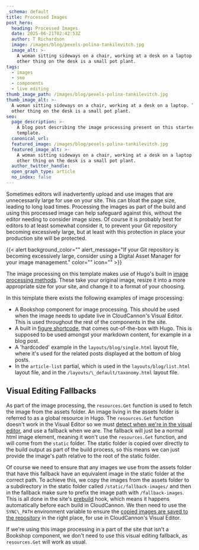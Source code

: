 ```yaml
---
_schema: default
title: Processed Images
post_hero:
  heading: Processed Images
  date: 2025-06-21T02:42:53Z
  author: T Richardson
  image: /images/blog/pexels-polina-tankilevitch.jpg
  image_alt: >-
    A woman sitting sideways on a chair, working at a desk on a laptop. The only
    other thing on the desk is a small pot plant.
tags: 
  - images
  - seo
  - components
  - live editing
thumb_image_path: /images/blog/pexels-polina-tankilevitch.jpg
thumb_image_alt: >-
  A woman sitting sideways on a chair, working at a desk on a laptop. The only
  other thing on the desk is a small pot plant.
seo:
  page_description: >-
    A blog post describing the image processing present on this starter
    template.
  canonical_url:
  featured_image: /images/blog/pexels-polina-tankilevitch.jpg
  featured_image_alt: >-
    A woman sitting sideways on a chair, working at a desk on a laptop. The only
    other thing on the desk is a small pot plant.
  author_twitter_handle:
  open_graph_type: article
  no_index: false
---
```

Sometimes editors will&nbsp;inadvertently upload and use images that are unnecessarily large for use on your site. This can bloat the page size, leading to long load times. Processing the images as part of the build and using this processed image can help safeguard against this, without the editor needing to consider image sizes. Of course it is probably best for editors to at least somewhat consider it, to prevent your Git repository becoming excessively large, but at least with this protection in place your production site will be protected.&nbsp;

{{< alert background_color="" alert_message="If your Git repository is becoming excessively large, consider using a Digital Asset Manager for your image management." color="" icon="" >}}

The image processing on this template makes use of Hugo's built in [image processing methods](https://gohugo.io/content-management/image-processing/). These take your original image, resize it into a more appropriate size for your site, and change it to a format of your choosing.

In this template there exists the following examples of image processing:

* A Bookshop component for image processing. This should be used when the image needs to update live in CloudCannon's Visual Editor. This is used throughout the rest of the components in the site.
* A built in [figure shortcode](https://gohugo.io/shortcodes/figure/), that comes out-of-the-box with Hugo. This is supposed to be used amongst your markdown content, for example in a blog post.
* A 'hardcoded' example in the `layouts/blog/single.html` layout file, where it's used for the related posts displayed at the bottom of blog posts.
* In the `article-list` partial, which is used in the&nbsp;`layouts/blog/list.html` layout file, and in the `/layouts/\_default/taxonomy.html` layout file.

## Visual Editing Fallbacks

As part of the image processing, the `resources.Get` function is used to fetch the image from the assets folder. An image living in the assets folder is referred to as a global resource in Hugo. The `resources.Get` function doesn't work in the Visual Editor so we must [detect when we're in the visual editor](https://github.com/CloudCannon/bookshop/blob/main/guides/hugo.adoc#rendering-different-content-when-live-editing), and use a fallback when we are. The fallback will just be a normal html image element, meaning it won't use the `resources.Get` function, and will come from the `static` folder. The static folder is copied over directly to the build output as part of the build process, so this means we can just provide the image's path relative to the root of the static folder.

Of course we need to ensure that any images we use from the assets folder that have this fallback have an equivalent image in the static folder at the correct path. To achieve this, we copy the images from the assets folder to a subdirectory in the static folder called `/static/fallback-images/` and then in the fallback make sure to prefix the image path with `/fallback-images`. This is all done in the site's [prebuild](https://cloudcannon.com/documentation/articles/extending-your-build-process-with-hooks/#prebuild) hook, which means it happens automatically before each build in CloudCannon. We then need to use the `SYNC\_PATH` environment variable to ensure the [copied images are saved to the repository](https://cloudcannon.com/documentation/articles/saving-files-from-your-build-back-to-your-source/#sync-paths) in the right place, for use in CloudCannon's Visual Editor.

If we're using this image processing in a part of the site that isn't a Bookshop component, we don't need to use this visual editing fallback, as `resources.Get` will work as usual.